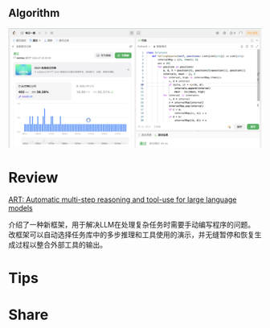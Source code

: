 ## Algorithm

![ianxiao-2024-07-28-lc.png](../../../images/temp/ianxiao-2024-07-28-lc.png)

# Review

[ART: Automatic multi-step reasoning and tool-use for large language models](https://arxiv.org/pdf/2303.09014)

介绍了一种新框架，用于解决LLM在处理复杂任务时需要手动编写程序的问题。改框架可以自动选择任务库中的多步推理和工具使用的演示，并无缝暂停和恢复生成过程以整合外部工具的输出。

# Tips


# Share
